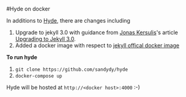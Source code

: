 #Hyde on docker

In additions to [Hyde](https://github.com/poole/hyde), there are changes including

1. Upgrade to jekyll 3.0 with guidance from [Jonas Kersulis](https://kersulis.github.io/)'s article [Upgrading to Jekyll 3.0](https://kersulis.github.io/2015/10/31/jekyll-3/). 
2. Added a docker image with respect to [jekyll offical docker image](https://hub.docker.com/r/jekyll/jekyll/)

**To run hyde**
1. `git clone https://github.com/sandydy/hyde`
2. `docker-compose up`

Hyde will be hosted at `http://<docker host>:4000` :-)
